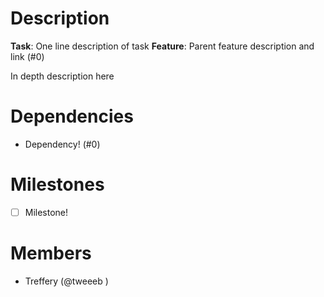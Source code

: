 <!-- ---
name: Task Template
about: Use this template for child tasks
title: ''
labels: task
assignees: ''

--- -->

# **Description**
**Task**:  One line description of task
**Feature**: Parent feature description and link (#0)

In depth description here

# **Dependencies**
-  Dependency! (#0)

# **Milestones**
- [ ] Milestone!

# **Members**
- Treffery (@tweeeb )
